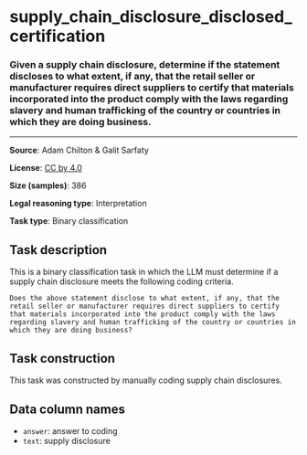 # supply_chain_disclosure_disclosed_certification

### Given a supply chain disclosure, determine if the statement discloses to what extent, if any, that the retail seller or manufacturer requires direct suppliers to certify that materials incorporated into the product comply with the laws regarding slavery and human trafficking of the country or countries in which they are doing business.
---



**Source**: Adam Chilton & Galit Sarfaty

**License**: [CC by 4.0](https://creativecommons.org/licenses/by/4.0/)

**Size (samples)**: 386

**Legal reasoning type**: Interpretation

**Task type**: Binary classification

## Task description

This is a binary classification task in which the LLM must determine if a supply chain disclosure meets the following coding criteria.

```text
Does the above statement disclose to what extent, if any, that the retail seller or manufacturer requires direct suppliers to certify that materials incorporated into the product comply with the laws regarding slavery and human trafficking of the country or countries in which they are doing business?
```

## Task construction

This task was constructed by manually coding supply chain disclosures.

## Data column names
 
 - `answer`: answer to coding
 - `text`: supply disclosure